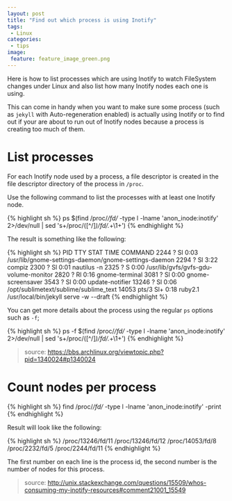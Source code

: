```yaml
---
layout: post
title: "Find out which process is using Inotify"
tags:
 - Linux
categories:
 - tips
image:
 feature: feature_image_green.png
---
```


Here is how to list processes which are using Inotify to watch FileSystem changes under Linux and also list how many Inotify nodes each one is using.

This can come in handy when you want to make sure some process (such as `jekyll` with Auto-regeneration enabled) is actually using Inotify or to find out if your are about to run out of Inotify nodes because a process is creating too much of them.


# List processes

For each Inotify node used by a process, a file descriptor is created in the file descriptor directory of the process in `/proc`.

Use the following command to list the processes with at least one Inotify node.

{% highlight sh %}
ps $(find /proc/*/fd/* -type l -lname 'anon_inode:inotify' 2>/dev/null | sed 's+/proc/\([^/]*\)/fd/.*+\1+')
{% endhighlight %}

The result is something like the following:

{% highlight sh %}
  PID TTY      STAT   TIME COMMAND
 2244 ?        Sl     0:03 /usr/lib/gnome-settings-daemon/gnome-settings-daemon
 2294 ?        Sl     3:22 compiz
 2300 ?        Sl     0:01 nautilus -n
 2325 ?        S      0:00 /usr/lib/gvfs/gvfs-gdu-volume-monitor
 2820 ?        Rl     0:16 gnome-terminal
 3081 ?        Sl     0:00 gnome-screensaver
 3543 ?        Sl     0:00 update-notifier
13246 ?        Sl     0:06 /opt/sublimetext/sublime/sublime_text
14053 pts/3    Sl+    0:18 ruby2.1 /usr/local/bin/jekyll serve -w --draft
{% endhighlight %}

You can get more details about the process using the regular `ps` options such as `-f`;


{% highlight sh %}
ps -f $(find /proc/*/fd/* -type l -lname 'anon_inode:inotify' 2>/dev/null | sed 's+/proc/\([^/]*\)/fd/.*+\1+')
{% endhighlight %}

>source: https://bbs.archlinux.org/viewtopic.php?pid=1340024#p1340024

# Count nodes per process

{% highlight sh %}
find /proc/*/fd/* -type l -lname 'anon_inode:inotify' -print
{% endhighlight %}

Result will look like the following:

{% highlight sh %}
/proc/13246/fd/11
/proc/13246/fd/12
/proc/14053/fd/8
/proc/2232/fd/5
/proc/2244/fd/11
{% endhighlight %}

The first number on each line is the process id, the second number is the number of nodes for this process.

>source: http://unix.stackexchange.com/questions/15509/whos-consuming-my-inotify-resources#comment21001_15549
